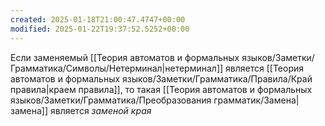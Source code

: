 ```yaml
---
created: 2025-01-18T21:00:47.4747+00:00
modified: 2025-01-22T19:37:52.5252+00:00
---
```

Если заменяемый [[Теория автоматов и формальных языков/Заметки/Грамматика/Символы/Нетерминал|нетерминал]] является [[Теория автоматов и формальных языков/Заметки/Грамматика/Правила/Край правила|краем правила]], то такая [[Теория автоматов и формальных языков/Заметки/Грамматика/Преобразования грамматик/Замена|замена]] является *заменой края*
